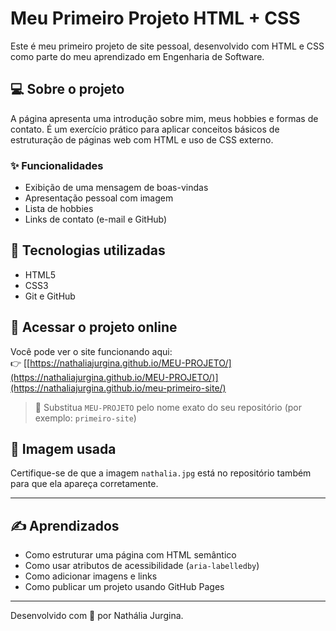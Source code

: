 # Meu Primeiro Projeto HTML + CSS

Este é meu primeiro projeto de site pessoal, desenvolvido com HTML e CSS como parte do meu aprendizado em Engenharia de Software.

## 💻 Sobre o projeto

A página apresenta uma introdução sobre mim, meus hobbies e formas de contato. É um exercício prático para aplicar conceitos básicos de estruturação de páginas web com HTML e uso de CSS externo.

### ✨ Funcionalidades

- Exibição de uma mensagem de boas-vindas
- Apresentação pessoal com imagem
- Lista de hobbies
- Links de contato (e-mail e GitHub)

## 🚀 Tecnologias utilizadas

- HTML5
- CSS3
- Git e GitHub

## 📂 Acessar o projeto online

Você pode ver o site funcionando aqui:  
👉 [[https://nathaliajurgina.github.io/MEU-PROJETO/](https://nathaliajurgina.github.io/MEU-PROJETO/)](https://nathaliajurgina.github.io/meu-primeiro-site/)

> 🔁 Substitua `MEU-PROJETO` pelo nome exato do seu repositório (por exemplo: `primeiro-site`)

## 📸 Imagem usada

Certifique-se de que a imagem `nathalia.jpg` está no repositório também para que ela apareça corretamente.

---

## ✍️ Aprendizados

- Como estruturar uma página com HTML semântico
- Como usar atributos de acessibilidade (`aria-labelledby`)
- Como adicionar imagens e links
- Como publicar um projeto usando GitHub Pages

---

Desenvolvido com 💜 por Nathália Jurgina.

